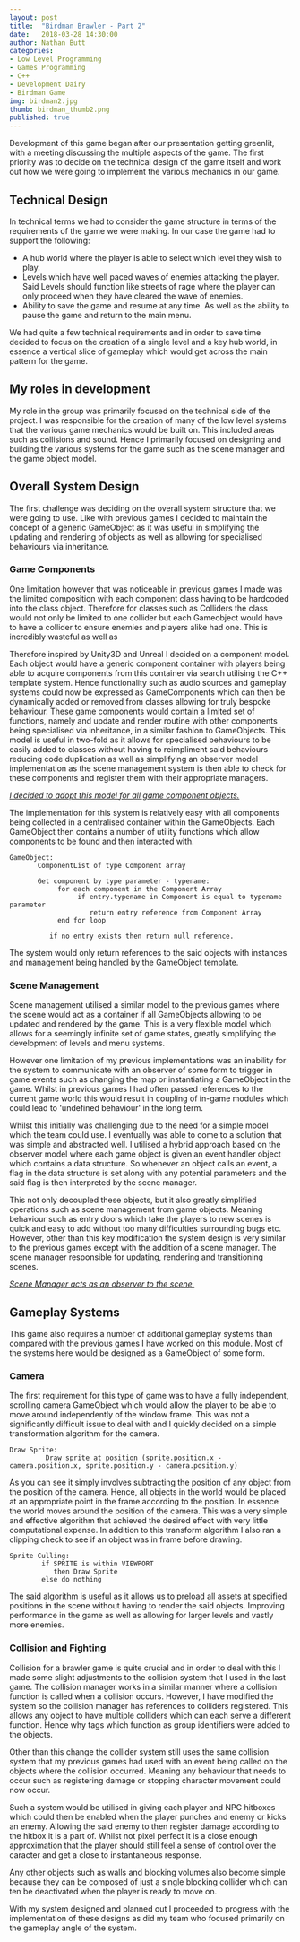 ```yaml
---
layout: post
title:  "Birdman Brawler - Part 2"
date:   2018-03-28 14:30:00
author: Nathan Butt
categories:
- Low Level Programming
- Games Programming
- C++
- Development Dairy
- Birdman Game
img: birdman2.jpg
thumb: birdman_thumb2.png
published: true
---
```


Development of this game began after our presentation getting greenlit, with a meeting discussing the multiple aspects of the game. The first priority was to decide on the technical design of the game itself and work out how we were going to implement the various mechanics in our game.

<!--more-->

## Technical Design

In technical terms we had to consider the game structure in terms of the requirements of the game we were making. In our case the game had to support the following:
- A hub world where the player is able to select which level they wish to play.
- Levels which have well paced waves of enemies attacking the player. Said Levels should function like streets of rage where the player can only proceed when they have cleared the wave of enemies.
- Ability to save the game and resume at any time. As well as the ability to pause the game and return to the main menu.

We had quite a few technical requirements and in order to save time decided to focus on the creation of a single level and a key hub world, in essence a vertical slice of gameplay which would get across the main pattern for the game.

## My roles in development
My role in the group was primarily focused on the technical side of the project. I was responsible for the creation of many of the low level systems that the various game mechanics would be built on. This included areas such as collisions and sound. Hence I primarily focused on designing and building the various systems for the game such as the scene manager and the game object model.

## Overall System Design
The first challenge was deciding on the overall system structure that we were going to use. Like with previous games I decided to maintain the concept of a generic GameObject as it was useful in simplifying the updating and rendering of objects as well as allowing for specialised behaviours via inheritance.

### Game Components

One limitation however that was noticeable in previous games I made was the limited composition with each component class having to be hardcoded into the class object. Therefore for classes such as Colliders the class would not only be limited to one collider but each Gameobject would have to have a collider to ensure enemies and players alike had one. This is incredibly wasteful as well as

Therefore inspired by Unity3D and Unreal I decided on a component model. Each object would have a generic component container with players being able to acquire components from this container via search utilising the C++ template system. Hence functionality such as audio sources and gameplay systems could now be expressed as GameComponents which can then be dynamically added or removed from classes allowing for truly bespoke behaviour. These game components would contain a limited set of functions, namely and update and render routine with other components being specialised via inheritance, in a similar fashion to GameObjects. This model is useful in two-fold as it allows for specialised behaviours to be easily added to classes without having to reimpliment said behaviours reducing code duplication as well as simplifying an observer model implementation as the scene management system is then able to check for these components and register them with their appropriate managers.  

[*I decided to adopt this model for all game component objects.*](https://n86-64.github.io/assets/img/blog/LLP/component_model.png)

The implementation for this system is relatively easy with all components being collected in a centralised container within the GameObjects. Each GameObject then contains a number of utility functions which allow components to be found and then interacted with.

```
GameObject:
       ComponentList of type Component array

       Get component by type parameter - typename:
            for each component in the Component Array
                 if entry.typename in Component is equal to typename parameter
                    return entry reference from Component Array
            end for loop

          if no entry exists then return null reference.  
```
The system would only return references to the said objects with instances and management being handled by the GameObject template.

### Scene Management

Scene management utilised a similar model to the previous games where the scene would act as a container if all GameObjects allowing to be updated and rendered by the game. This is a very flexible model which allows for a seemingly infinite set of game states, greatly simplifying the development of levels and menu systems.

However one limitation of my previous implementations was an inability for the system to communicate with an observer of some form to trigger in game events such as changing the map or instantiating a GameObject in the game. Whilst in previous games I had often passed references to the current game world this would result in coupling of in-game modules which could lead to 'undefined behaviour' in the long term.

Whilst this initially was challenging due to the need for a simple model which the team could use. I eventually was able to come to a solution that was simple and abstracted well.
I utilised a hybrid approach based on the observer model where each game object is given an event handler object which contains a data structure. So whenever an object calls an event, a flag in the data structure is set along with any potential parameters and the said flag is then interpreted by the scene manager.

This not only decoupled these objects, but it also greatly simplified operations such as scene management from game objects. Meaning behaviour such as entry doors which take the players to new scenes is quick and easy to add without too many difficulties surrounding bugs etc. However, other than this key modification the system design is very similar to the previous games except with the addition of a scene manager. The scene manager responsible for updating, rendering and transitioning scenes.

[*Scene Manager acts as an observer to the scene.*](https://n86-64.github.io/assets/img/blog/LLP/component_model.png)

## Gameplay Systems

This game also requires a number of additional gameplay systems than compared with the previous games I have worked on this module. Most of the systems here would be designed as a GameObject of some form.

### Camera

The first requirement for this type of game was to have a fully independent, scrolling camera GameObject which would allow the player to be able to move around independently of the window frame. This was not a significantly difficult issue to deal with and I quickly decided on a simple transformation algorithm for the camera.

```
Draw Sprite:
         Draw sprite at position (sprite.position.x - camera.position.x, sprite.position.y - camera.position.y)
```

As you can see it simply involves subtracting the position of any object from the position of the camera. Hence, all objects in the world would be placed at an appropriate point in the frame according to the position. In essence the world moves around the position of the camera. This was a very simple and effective algorithm that achieved the desired effect with very little computational expense.
In addition to this transform algorithm I also ran a clipping check to see if an object was in frame before drawing.

```
Sprite Culling:
        if SPRITE is within VIEWPORT
           then Draw Sprite
        else do nothing
```
The said algorithm is useful as it allows us to preload all assets at specified positions in the scene without having to render the said objects. Improving performance in the game as well as allowing for larger levels and vastly more enemies.


### Collision and Fighting
Collision for a brawler game is quite crucial and in order to deal with this I made some slight adjustments to the collision system that I used in the last game. The collision manager works in a similar manner where a collision function is called when a collision occurs. However, I have modified the system so the collision manager has references to colliders registered. This allows any object to have multiple colliders which can each serve a different function. Hence why tags which function as group identifiers were added to the objects.

Other than this change the collider system still uses the same collision system that my previous games had used with an event being called on the objects where the collision occurred. Meaning any behaviour that needs to occur such as registering damage or stopping character movement could now occur.

Such a system would be utilised in giving each player and NPC hitboxes which could then be enabled when the player punches and enemy or kicks an enemy. Allowing the said enemy to then register damage according to the hitbox it is a part of. Whilst not pixel perfect it is a close enough approximation that the player should still feel a sense of control over the caracter and get a close to instantaneous response.

Any other objects such as walls and blocking volumes also become simple because they can be composed of just a single blocking collider which can ten be deactivated when the player is ready to move on.

With my system designed and planned out I proceeded to progress with the implementation of these designs as did my team who focused primarily on the gameplay angle of the system.
